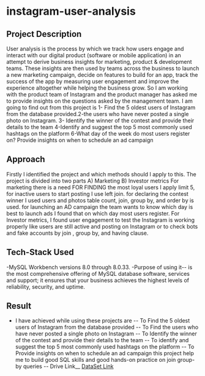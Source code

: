 # instagram-user-analysis
## Project Description  
User analysis is the process by which we track how users engage and interact with our digital product
(software or mobile application) in an attempt to derive business insights for marketing, product & 
development teams. These insights are then used by teams across the business to launch a new marketing 
campaign, decide on features to build for an app, track the success of the app by measuring user 
engagement and improve the experience altogether while helping the business grow. So I am working with 
the product team of Instagram and the product manager has asked me to provide insights on the questions 
asked by the management team. I am going to find out from this project is 1- Find the 5 oldest users of 
Instagram from the database provided.2-the users who have never posted a single photo on Instagram. 
3- Identify the winner of the contest and provide their details to the team 4-Identify and suggest the top 5 
most commonly used hashtags on the platform 6-What day of the week do most users register on? Provide 
insights on when to schedule an ad campaign
## Approach  
Firstly I identified the project and which methods should I apply to this.
The project is divided into two parts A) Marketing B) Investor metrics
For marketing there is a need FOR FINDING the most loyal users I apply limit 5, for inactive users to 
start posting I use left join. for declaring the contest winner I used users and photos table count, join, group 
by, and order by is used. for launching an AD campaign the team wants to know which day is best to 
launch ads I found that on which day most users register.
For Investor metrics, I found user engagement to test the Instagram is working properly like users are still 
active and posting on Instagram or to check bots and fake accounts by join , group by, and having clause.
## Tech-Stack Used
-MySQL Workbench versions 8.0 through 8.0.33.
-Purpose of using it-- is the most comprehensive offering of MySQL database software, services and 
support; it ensures that your business achieves the highest levels of reliability, security, and uptime.
## Result
- I have achieved while using these projects are 
-- To Find the 5 oldest users of Instagram from the database provided
-- To Find the users who have never posted a single photo on Instagram
-- To Identify the winner of the contest and provide their details to the team
-- To identify and suggest the top 5 most commonly used hashtags on the platform
-- To Provide insights on when to schedule an ad campaign this project help me to build good SQL skills and good hands-on practice on join group-by queries
-- Drive Link__
[DataSet Link](https://drive.google.com/file/d/1adwFJ4cjhPjZ_rBcs-dyPwnO4OQUeaLo/view?usp=sharing)
